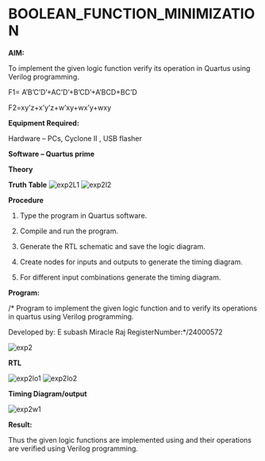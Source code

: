 # BOOLEAN_FUNCTION_MINIMIZATION

**AIM:**

To implement the given logic function verify its operation in Quartus using Verilog programming.

F1= A’B’C’D’+AC’D’+B’CD’+A’BCD+BC’D 

F2=xy’z+x’y’z+w’xy+wx’y+wxy

**Equipment Required:**

Hardware – PCs, Cyclone II , USB flasher

**Software – Quartus prime**

**Theory**

**Truth Table**
![exp2L1](https://github.com/user-attachments/assets/dd27e144-4eb1-4037-9950-e41b9ee57be8)
![exp2l2](https://github.com/user-attachments/assets/6896ed03-b967-48c4-ba5f-14106599a7f9)



**Procedure**

1.	Type the program in Quartus software.

2.	Compile and run the program.

3.	Generate the RTL schematic and save the logic diagram.

4.	Create nodes for inputs and outputs to generate the timing diagram.

5.	For different input combinations generate the timing diagram.


**Program:**

/* Program to implement the given logic function and to verify its operations in quartus using Verilog programming. 

Developed by: E subash Miracle Raj RegisterNumber:*/24000572

![exp2](https://github.com/user-attachments/assets/326a06da-7663-4815-a4d6-eb9e5f790356)

**RTL**  

![exp2lo1](https://github.com/user-attachments/assets/b88f0d13-b9d1-43fe-a6af-375f109b3590)
![exp2lo2](https://github.com/user-attachments/assets/3fa9b74b-8957-47f1-bc79-0f789167be04)

**Timing Diagram/output**

![exp2w1](https://github.com/user-attachments/assets/665a6582-f6e9-4a1c-b756-4e4ab3ce7b41)


**Result:**

Thus the given logic functions are implemented using and their operations are verified using Verilog programming.

